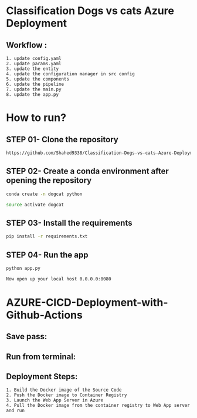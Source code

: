 # Classification Dogs vs cats Azure Deployment

## Workflow : 

    1. update config.yaml
    2. update params.yaml
    3. update the entity
    4. update the configuration manager in src config
    5. update the components
    6. update the pipeline
    7. update the main.py
    8. update the app.py

# How to run?

## STEP 01- Clone the repository

```bash
https://github.com/Shahed9338/Classification-Dogs-vs-cats-Azure-Deployment.git
```

## STEP 02- Create a conda environment after opening the repository

```bash
conda create -n dogcat python
```

```bash
source activate dogcat
```
## STEP 03- Install the requirements

```bash
pip install -r requirements.txt
```
## STEP 04- Run the app

```bash
python app.py
```

```bash
Now open up your local host 0.0.0.0:8080
```


# AZURE-CICD-Deployment-with-Github-Actions

## Save pass:

## Run from terminal:

## Deployment Steps:

    1. Build the Docker image of the Source Code
    2. Push the Docker image to Container Registry
    3. Launch the Web App Server in Azure
    4. Pull the Docker image from the container registry to Web App server and run
    